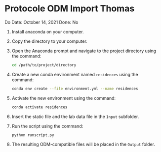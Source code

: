 # Protocole ODM Import Thomas

Do Date: October 14, 2021
Done: No

1. Install anaconda on your computer.
2. Copy the directory to your computer.
3. Open the Anaconda prompt and navigate to the project directory using the command:

    ```bash
    cd /path/to/project/directory
    ```

4. Create a new conda environment named `residences` using the command:

    ```bash
    conda env create --file environment.yml --name residences
    ```

5. Activate the new environment using the command:

    ```bash
    conda activate residences
    ```

6. Insert the static file and the lab data file in the `Input` subfolder.
7. Run the script using the command:

    ```bash
    python runscript.py
    ```

8. The resulting ODM-compatible files will be placed in the `Output` folder.
